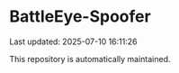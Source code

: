 # BattleEye-Spoofer

Last updated: 2025-07-10 16:11:26

This repository is automatically maintained.
